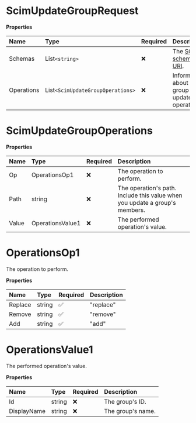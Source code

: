 # ScimUpdateGroupRequest

**Properties**

| Name       | Type                              | Required | Description                                                              |
| :--------- | :-------------------------------- | :------- | :----------------------------------------------------------------------- |
| Schemas    | List`<string>`                    | ❌       | The [SCIM schema URI](https://www.iana.org/assignments/scim/scim.xhtml). |
| Operations | List`<ScimUpdateGroupOperations>` | ❌       | Information about the group update operation.                            |

# ScimUpdateGroupOperations

**Properties**

| Name  | Type             | Required | Description                                                                 |
| :---- | :--------------- | :------- | :-------------------------------------------------------------------------- |
| Op    | OperationsOp1    | ❌       | The operation to perform.                                                   |
| Path  | string           | ❌       | The operation's path. Include this value when you update a group's members. |
| Value | OperationsValue1 | ❌       | The performed operation's value.                                            |

# OperationsOp1

The operation to perform.

**Properties**

| Name    | Type   | Required | Description |
| :------ | :----- | :------- | :---------- |
| Replace | string | ✅       | "replace"   |
| Remove  | string | ✅       | "remove"    |
| Add     | string | ✅       | "add"       |

# OperationsValue1

The performed operation's value.

**Properties**

| Name        | Type   | Required | Description       |
| :---------- | :----- | :------- | :---------------- |
| Id          | string | ❌       | The group's ID.   |
| DisplayName | string | ❌       | The group's name. |

<!-- This file was generated by liblab | https://liblab.com/ -->
